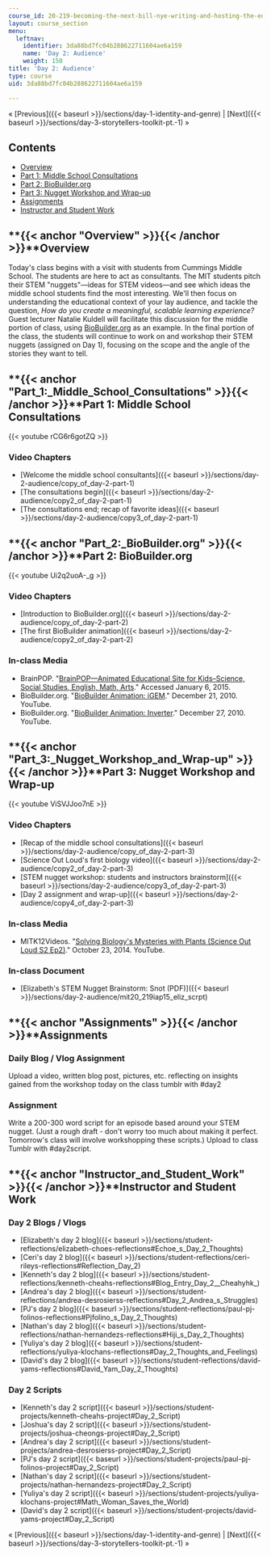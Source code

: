 ```yaml
---
course_id: 20-219-becoming-the-next-bill-nye-writing-and-hosting-the-educational-show-january-iap-2015
layout: course_section
menu:
  leftnav:
    identifier: 3da88bd7fc04b288622711604ae6a159
    name: 'Day 2: Audience'
    weight: 150
title: 'Day 2: Audience'
type: course
uid: 3da88bd7fc04b288622711604ae6a159

---
```


« [Previous]({{< baseurl >}}/sections/day-1-identity-and-genre) | [Next]({{< baseurl >}}/sections/day-3-storytellers-toolkit-pt.-1) »

Contents
--------

*   [Overview](#Overview)
*   [Part 1: Middle School Consultations](#Part_1:_Middle_School_Consultations)
*   [Part 2: BioBuilder.org](#Part_2:_BioBuilder.org)
*   [Part 3: Nugget Workshop and Wrap-up](#Part_3:_Nugget_Workshop_and_Wrap-up)
*   [Assignments](#Assignments)
*   [Instructor and Student Work](#Instructor_and_Student_Work)

**{{< anchor "Overview" >}}{{< /anchor >}}**Overview
----------------------------------------------------

Today's class begins with a visit with students from Cummings Middle School. The students are here to act as consultants. The MIT students pitch their STEM "nuggets"—ideas for STEM videos—and see which ideas the middle school students find the most interesting. We'll then focus on understanding the educational context of your lay audience, and tackle the question, _How do you create a meaningful, scalable learning experience?_ Guest lecturer Natalie Kuldell will facilitate this discussion for the middle portion of class, using [BioBuilder.org](http://biobuilder.org/) as an example. In the final portion of the class, the students will continue to work on and workshop their STEM nuggets (assigned on Day 1), focusing on the scope and the angle of the stories they want to tell.

**{{< anchor "Part_1:_Middle_School_Consultations" >}}{{< /anchor >}}**Part 1: Middle School Consultations
----------------------------------------------------------------------------------------------------------

{{< youtube rCG6r6gotZQ >}}

### Video Chapters

*   [Welcome the middle school consultants]({{< baseurl >}}/sections/day-2-audience/copy_of_day-2-part-1)
*   [The consultations begin]({{< baseurl >}}/sections/day-2-audience/copy2_of_day-2-part-1)
*   [The consultations end; recap of favorite ideas]({{< baseurl >}}/sections/day-2-audience/copy3_of_day-2-part-1)

**{{< anchor "Part_2:_BioBuilder.org" >}}{{< /anchor >}}**Part 2: BioBuilder.org
--------------------------------------------------------------------------------

{{< youtube Ui2q2uoA-_g >}}

### Video Chapters

*   [Introduction to BioBuilder.org]({{< baseurl >}}/sections/day-2-audience/copy_of_day-2-part-2)
*   [The first BioBuilder animation]({{< baseurl >}}/sections/day-2-audience/copy2_of_day-2-part-2)

### In-class Media

*   BrainPOP. "[BrainPOP—Animated Educational Site for Kids–Science, Social Studies, English, Math, Arts](https://www.brainpop.com/)." Accessed January 6, 2015.
*   BioBuilder.org. "[BioBuilder Animation: iGEM](https://youtu.be/5HXrrN7mV0A)." December 21, 2010. YouTube.
*   BioBuilder.org. "[BioBuilder Animation: Inverter](https://youtu.be/ER2wz3I-2KU)." December 27, 2010. YouTube.

**{{< anchor "Part_3:_Nugget_Workshop_and_Wrap-up" >}}{{< /anchor >}}**Part 3: Nugget Workshop and Wrap-up
----------------------------------------------------------------------------------------------------------

{{< youtube ViSVJJoo7nE >}}

### Video Chapters

*   [Recap of the middle school consultations]({{< baseurl >}}/sections/day-2-audience/copy_of_day-2-part-3)
*   [Science Out Loud's first biology video]({{< baseurl >}}/sections/day-2-audience/copy2_of_day-2-part-3)
*   [STEM nugget workshop: students and instructors brainstorm]({{< baseurl >}}/sections/day-2-audience/copy3_of_day-2-part-3)
*   [Day 2 assignment and wrap-up]({{< baseurl >}}/sections/day-2-audience/copy4_of_day-2-part-3)

### In-class Media

*   MITK12Videos. "[Solving Biology's Mysteries with Plants (Science Out Loud S2 Ep2)](https://youtu.be/K9mhXBOhuHU)." October 23, 2014. YouTube.

### In-class Document

*   [Elizabeth's STEM Nugget Brainstorm: Snot (PDF)]({{< baseurl >}}/sections/day-2-audience/mit20_219iap15_eliz_scrpt)

**{{< anchor "Assignments" >}}{{< /anchor >}}**Assignments
----------------------------------------------------------

### Daily Blog / Vlog Assignment

Upload a video, written blog post, pictures, etc. reflecting on insights gained from the workshop today on the class tumblr with #day2

### Assignment

Write a 200-300 word script for an episode based around your STEM nugget. (Just a rough draft - don't worry too much about making it perfect. Tomorrow's class will involve workshopping these scripts.) Upload to class Tumblr with #day2script.

**{{< anchor "Instructor_and_Student_Work" >}}{{< /anchor >}}**Instructor and Student Work
------------------------------------------------------------------------------------------

### Day 2 Blogs / Vlogs

*   [Elizabeth's day 2 blog]({{< baseurl >}}/sections/student-reflections/elizabeth-choes-reflections#Echoe_s_Day_2_Thoughts)
*   [Ceri's day 2 blog]({{< baseurl >}}/sections/student-reflections/ceri-rileys-reflections#Reflection_Day_2)
*   [Kenneth's day 2 blog]({{< baseurl >}}/sections/student-reflections/kenneth-cheahs-reflections#Blog_Entry_Day_2__Cheahyhk_)
*   [Andrea's day 2 blog]({{< baseurl >}}/sections/student-reflections/andrea-desrosierss-reflections#Day_2_Andrea_s_Struggles)
*   [PJ's day 2 blog]({{< baseurl >}}/sections/student-reflections/paul-pj-folinos-reflections#Pjfolino_s_Day_2_Thoughts)
*   [Nathan's day 2 blog]({{< baseurl >}}/sections/student-reflections/nathan-hernandezs-reflections#Hiji_s_Day_2_Thoughts)
*   [Yuliya's day 2 blog]({{< baseurl >}}/sections/student-reflections/yuliya-klochans-reflections#Day_2_Thoughts_and_Feelings)
*   [David's day 2 blog]({{< baseurl >}}/sections/student-reflections/david-yams-reflections#David_Yam_Day_2_Thoughts)

### Day 2 Scripts

*   [Kenneth's day 2 script]({{< baseurl >}}/sections/student-projects/kenneth-cheahs-project#Day_2_Script)
*   [Joshua's day 2 script]({{< baseurl >}}/sections/student-projects/joshua-cheongs-project#Day_2_Script)
*   [Andrea's day 2 script]({{< baseurl >}}/sections/student-projects/andrea-desrosierss-project#Day_2_Script)
*   [PJ's day 2 script]({{< baseurl >}}/sections/student-projects/paul-pj-folinos-project#Day_2_Script)
*   [Nathan's day 2 script]({{< baseurl >}}/sections/student-projects/nathan-hernandezs-project#Day_2_Script)
*   [Yuliya's day 2 script]({{< baseurl >}}/sections/student-projects/yuliya-klochans-project#Math_Woman_Saves_the_World)
*   [David's day 2 script]({{< baseurl >}}/sections/student-projects/david-yams-project#Day_2_Script)

« [Previous]({{< baseurl >}}/sections/day-1-identity-and-genre) | [Next]({{< baseurl >}}/sections/day-3-storytellers-toolkit-pt.-1) »